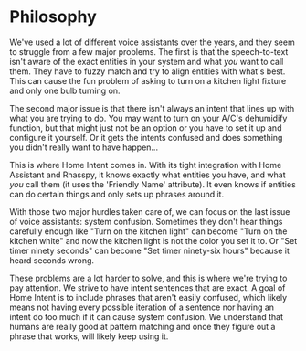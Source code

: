 # Philosophy
We've used a lot of different voice assistants over the years, and they seem to struggle from a few major problems. The first is that the speech-to-text isn't aware of the exact entities in your system and what *you* want to call them. They have to fuzzy match and try to align entities with what's best. This can cause the fun problem of asking to turn on a kitchen light fixture and only one bulb turning on.

The second major issue is that there isn't always an intent that lines up with what you are trying to do. You may want to turn on your A/C's dehumidify function, but that might just not be an option or you have to set it up and configure it yourself. Or it gets the intents confused and does something you didn't really want to have happen...

This is where Home Intent comes in. With its tight integration with Home Assistant and Rhasspy, it knows exactly what entities you have, and what *you* call them (it uses the 'Friendly Name' attribute). It even knows if entities can do certain things and only sets up phrases around it.

With those two major hurdles taken care of, we can focus on the last issue of voice assistants: system confusion. Sometimes they don't hear things carefully enough like "Turn on the kitchen light" can become "Turn on the kitchen white" and now the kitchen light is not the color you set it to. Or "Set timer ninety seconds" can become "Set timer ninety-six hours" because it heard seconds wrong.

These problems are a lot harder to solve, and this is where we're trying to pay attention. We strive to have intent sentences that are exact. A goal of Home Intent is to include phrases that aren't easily confused, which likely means not having every possible iteration of a sentence nor having an intent do too much if it can cause system confusion. We understand that humans are really good at pattern matching and once they figure out a phrase that works, will likely keep using it. 